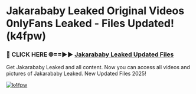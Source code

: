 # Jakarababy Leaked Original Videos 0nlyFans Leaked - Files Updated! (k4fpw)

<h3>🔴 CLICK HERE 🌐==►► <a href="https://tinyurl.com/ehrbuxhb" rel="nofollow">Jakarababy Leaked Updated Files</a></h3>

Get Jakarababy Leaked and all content. Now you can access all videos and pictures of Jakarababy Leaked. New Updated Files 2025!

[![k4fpw](https://i.imgur.com/lVYEuWS.gif)](https://tinyurl.com/ehrbuxhb)

